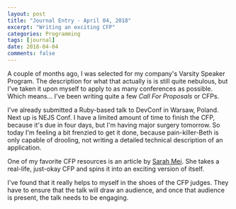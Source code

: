 ```yaml
---
layout: post
title: "Journal Entry - April 04, 2018"
excerpt: "Writing an exciting CFP"
categories: Programming
tags: [journal]
date: 2018-04-04
comments: false
---
```


A couple of months ago, I was selected for my company's Varsity Speaker Program. The description for what that actually is is still quite nebulous, but I've taken it upon myself to apply to as many conferences as possible. Which means... I've been writing quite a few _Call For Proposals_ or CFPs. 

I've already submitted a Ruby-based talk to DevConf in Warsaw, Poland. Next up is NEJS Conf. I have a limited amount of time to finish the CFP, because it's due in four days, but I'm having major surgery tomorrow. So today I'm feeling a bit frenzied to get it done, because pain-killer-Beth is only capable of drooling, not writing a detailed technical description of an application.

One of my favorite CFP resources is an article by [Sarah Mei](http://www.sarahmei.com/blog/2014/04/07/what-your-conference-proposal-is-missing/). She takes a real-life, just-okay CFP and spins it into an exciting version of itself. 

I've found that it really helps to myself in the shoes of the CFP judges. They have to ensure that the talk will draw an audience, and once that audience is present, the talk needs to be engaging.